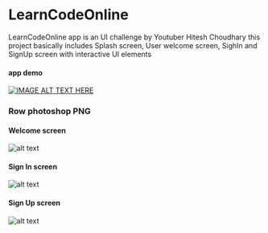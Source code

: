 # LearnCodeOnline

LearnCodeOnline app is an UI challenge by Youtuber Hitesh Choudhary 
this project basically includes
Splash screen, User welcome screen, SighIn and SignUp screen
with interactive UI elements

#### app demo
[![IMAGE ALT TEXT HERE](http://img.youtube.com/vi/HdpnSrPYGMI/0.jpg)](https://youtu.be/HdpnSrPYGMI)

### Row photoshop PNG
#### Welcome screen
![alt text](https://github.com/hardikbamania/UI-Challenge/blob/master/assets1.png=100x100)
#### Sign In screen
![alt text](https://github.com/hardikbamania/UI-Challenge/blob/master/assets2.png=100x100)
#### Sign Up screen
![alt text](https://github.com/hardikbamania/UI-Challenge/blob/master/assets3.png=100x100)
